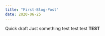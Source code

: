 ```yaml
---
title: "First-Blog-Post"
date: 2020-06-25
---
```


Quick draft
Just something
test test test
**TEST**
